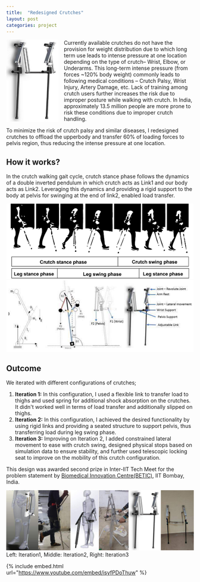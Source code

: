 ```yaml
---
title:  "Redesigned Crutches"
layout: post
categories: project
---
```

<img align="left" width="140" height="220" src="/assets/Crutch_Itr3.png" style="padding-right: 15px; padding-bottom: 15px;">
Currently available crutches do not have the provision for weight distribution due to which long term use leads to intense pressure at one location depending on the type of crutch– Wrist, Elbow, or Underarms. This long-term intense pressure (from forces ~120% body weight) commonly leads to following medical conditions – Crutch Palsy, Wrist Injury, Artery Damage, etc. Lack of training among crutch users further increases the risk due to improper posture while walking with crutch. In India, approximately 13.5 million people are more prone to risk these conditions due to improper crutch handling. 

To minimize the risk of crutch palsy and similar diseases, I redesigned crutches to offload the upperbody and transfer 60% of loading forces to pelvis region, thus reducing the intense pressure at one location.



## How it works?
In the crutch walking gait cycle, crutch stance phase follows the dynamics of a double inverted pendulum in which crutch acts as Link1 and our body acts as Link2. Leveraging this dynamics and providing a rigid support to the body at pelvis for swinging at the end of link2, enabled load transfer.

![Crutch walking cycle](/assets/Crutch_cycle.png)
![Crutch working](/assets/Crutch_working.png)

## Outcome
We iterated with different configurations of crutches; 
1. **Iteration 1:** In this configuration, I used a flexible link to transfer load to thighs and used spring for additional shock absorption on the crutches. It didn't worked well in terms of load transfer and additionally slipped on thighs. 
2. **Iteration 2:** In this configuration, I achieved the desired functionality by using rigid links and providing a seated structure to support pelvis, thus transferring load during leg swing phase. 
3. **Iteration 3:** Improving on Iteration 2, I added constrained lateral movement to ease with crutch swing, designed physical stops based on simulation data to ensure stability, and further used telescopic locking seat to improve on the mobility of this crutch configuration.

This design was awarded second prize in Inter-IIT Tech Meet for the problem statement by [Biomedical Innovation Centre(BETIC)](https://www.betic.org/), IIT Bombay, India.

![Crutch iterations](/assets/Crutch_prototypes.png)
Left: Iteration1, Middle: Iteration2, Right: Iteration3

{% include embed.html url="https://www.youtube.com/embed/isyfPDoThuw" %}